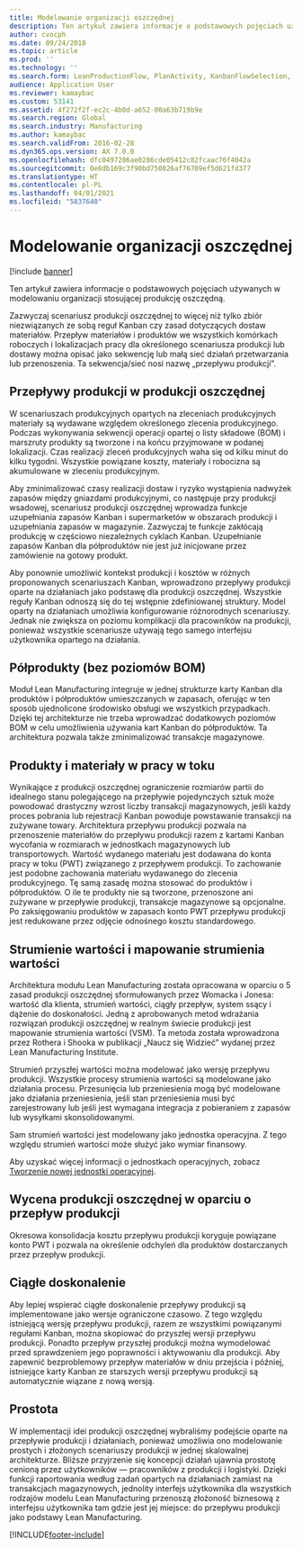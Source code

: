```yaml
---
title: Modelowanie organizacji oszczędnej
description: Ten artykuł zawiera informacje o podstawowych pojęciach używanych w modelowaniu organizacji stosującej produkcję oszczędną.
author: cvocph
ms.date: 09/24/2018
ms.topic: article
ms.prod: ''
ms.technology: ''
ms.search.form: LeanProductionFlow, PlanActivity, KanbanFlowSelection, KanbanFlow
audience: Application User
ms.reviewer: kamaybac
ms.custom: 53141
ms.assetid: 4f272f2f-ec2c-4b0d-a652-00a63b719b9e
ms.search.region: Global
ms.search.industry: Manufacturing
ms.author: kamaybac
ms.search.validFrom: 2016-02-28
ms.dyn365.ops.version: AX 7.0.0
ms.openlocfilehash: dfc0497286ae0286cde05412c82fcaac76f4042a
ms.sourcegitcommit: 0e8db169c3f90bd750826af76709ef5d621fd377
ms.translationtype: HT
ms.contentlocale: pl-PL
ms.lasthandoff: 04/01/2021
ms.locfileid: "5837640"
---
```

# <a name="modeling-a-lean-organization"></a>Modelowanie organizacji oszczędnej

[!include [banner](../includes/banner.md)]

Ten artykuł zawiera informacje o podstawowych pojęciach używanych w modelowaniu organizacji stosującej produkcję oszczędną. 

Zazwyczaj scenariusz produkcji oszczędnej to więcej niż tylko zbiór niezwiązanych ze sobą reguł Kanban czy zasad dotyczących dostaw materiałów. Przepływ materiałów i produktów we wszystkich komórkach roboczych i lokalizacjach pracy dla określonego scenariusza produkcji lub dostawy można opisać jako sekwencję lub małą sieć działań przetwarzania lub przenoszenia. Ta sekwencja/sieć nosi nazwę „przepływu produkcji”.

## <a name="production-flows-in-lean-manufacturing"></a>Przepływy produkcji w produkcji oszczędnej
W scenariuszach produkcyjnych opartych na zleceniach produkcyjnych materiały są wydawane względem określonego zlecenia produkcyjnego. Podczas wykonywania sekwencji operacji opartej o listy składowe (BOM) i marszruty produkty są tworzone i na końcu przyjmowane w podanej lokalizacji. Czas realizacji zleceń produkcyjnych waha się od kilku minut do kilku tygodni. Wszystkie powiązane koszty, materiały i robocizna są akumulowane w zleceniu produkcyjnym. 

Aby zminimalizować czasy realizacji dostaw i ryzyko wystąpienia nadwyżek zapasów między gniazdami produkcyjnymi, co następuje przy produkcji wsadowej, scenariusz produkcji oszczędnej wprowadza funkcje uzupełniania zapasów Kanban i supermarketów w obszarach produkcji i uzupełniania zapasów w magazynie. Zazwyczaj te funkcje zakłócają produkcję w częściowo niezależnych cyklach Kanban. Uzupełnianie zapasów Kanban dla półproduktów nie jest już inicjowane przez zamówienie na gotowy produkt. 

Aby ponownie umożliwić kontekst produkcji i kosztów w różnych proponowanych scenariuszach Kanban, wprowadzono przepływy produkcji oparte na działaniach jako podstawę dla produkcji oszczędnej. Wszystkie reguły Kanban odnoszą się do tej wstępnie zdefiniowanej struktury. Model oparty na działaniach umożliwia konfigurowanie różnorodnych scenariuszy. Jednak nie zwiększa on poziomu komplikacji dla pracowników na produkcji, ponieważ wszystkie scenariusze używają tego samego interfejsu użytkownika opartego na działania.

## <a name="semi-finished-products-non-bom-levels"></a>Półprodukty (bez poziomów BOM)
Moduł Lean Manufacturing integruje w jednej strukturze karty Kanban dla produktów i półproduktów umieszczanych w zapasach, oferując w ten sposób ujednolicone środowisko obsługi we wszystkich przypadkach. Dzięki tej architekturze nie trzeba wprowadzać dodatkowych poziomów BOM w celu umożliwienia używania kart Kanban do półproduktów. Ta architektura pozwala także zminimalizować transakcje magazynowe.

## <a name="products-and-material-in-work-in-progress"></a>Produkty i materiały w pracy w toku
Wynikające z produkcji oszczędnej ograniczenie rozmiarów partii do idealnego stanu polegającego na przepływie pojedynczych sztuk może powodować drastyczny wzrost liczby transakcji magazynowych, jeśli każdy proces pobrania lub rejestracji Kanban powoduje powstawanie transakcji na zużywane towary. Architektura przepływu produkcji pozwala na przenoszenie materiałów do przepływu produkcji razem z kartami Kanban wycofania w rozmiarach w jednostkach magazynowych lub transportowych. Wartość wydanego materiału jest dodawana do konta pracy w toku (PWT) związanego z przepływem produkcji. To zachowanie jest podobne zachowania materiału wydawanego do zlecenia produkcyjnego. Tę samą zasadę można stosować do produktów i półproduktów. O ile te produkty nie są tworzone, przenoszone ani zużywane w przepływie produkcji, transakcje magazynowe są opcjonalne. Po zaksięgowaniu produktów w zapasach konto PWT przepływu produkcji jest redukowane przez odjęcie odnośnego kosztu standardowego.

## <a name="value-streams-and-value-stream-mapping"></a>Strumienie wartości i mapowanie strumienia wartości
Architektura modułu Lean Manufacturing została opracowana w oparciu o 5 zasad produkcji oszczędnej sformułowanych przez Womacka i Jonesa: wartość dla klienta, strumień wartości, ciągły przepływ, system ssący i dążenie do doskonałości. Jedną z aprobowanych metod wdrażania rozwiązań produkcji oszczędnej w realnym świecie produkcji jest mapowanie strumienia wartości (VSM). Ta metoda została wprowadzona przez Rothera i Shooka w publikacji „Naucz się Widzieć” wydanej przez Lean Manufacturing Institute. 

Strumień przyszłej wartości można modelować jako wersję przepływu produkcji. Wszystkie procesy strumienia wartości są modelowane jako działania procesu. Przesunięcia lub przeniesienia mogą być modelowane jako działania przeniesienia, jeśli stan przeniesienia musi być zarejestrowany lub jeśli jest wymagana integracja z pobieraniem z zapasów lub wysyłkami skonsolidowanymi. 

Sam strumień wartości jest modelowany jako jednostka operacyjna. Z tego względu strumień wartości może służyć jako wymiar finansowy.

Aby uzyskać więcej informacji o jednostkach operacyjnych, zobacz [Tworzenie nowej jednostki operacyjnej](../../fin-and-ops/organization-administration/tasks/create-operating-unit.md).

## <a name="costing-for-lean-manufacturing-based-on-the-production-flow"></a>Wycena produkcji oszczędnej w oparciu o przepływ produkcji
Okresowa konsolidacja kosztu przepływu produkcji koryguje powiązane konto PWT i pozwala na określenie odchyleń dla produktów dostarczanych przez przepływ produkcji.

## <a name="continuous-improvement"></a>Ciągłe doskonalenie
Aby lepiej wspierać ciągłe doskonalenie przepływy produkcji są implementowane jako wersje ograniczone czasowo. Z tego względu istniejącą wersję przepływu produkcji, razem ze wszystkimi powiązanymi regułami Kanban, można skopiować do przyszłej wersji przepływu produkcji. Ponadto przepływ przyszłej produkcji można wymodelować przed sprawdzeniem jego poprawności i aktywowaniu dla produkcji. Aby zapewnić bezproblemowy przepływ materiałów w dniu przejścia i później, istniejące karty Kanban ze starszych wersji przepływu produkcji są automatycznie wiązane z nową wersją.

## <a name="simplicity"></a>Prostota
W implementacji idei produkcji oszczędnej wybraliśmy podejście oparte na przepływie produkcji i działaniach, ponieważ umożliwia ono modelowanie prostych i złożonych scenariuszy produkcji w jednej skalowalnej architekturze. Bliższe przyjrzenie się koncepcji działań ujawnia prostotę cenioną przez użytkowników — pracowników z produkcji i logistyki. Dzięki funkcji raportowania według zadań opartych na działaniach zamiast na transakcjach magazynowych, jednolity interfejs użytkownika dla wszystkich rodzajów modelu Lean Manufacturing przenoszą złożoność biznesową z interfejsu użytkownika tam gdzie jest jej miejsce: do przepływu produkcji jako podstawy Lean Manufacturing.





[!INCLUDE[footer-include](../../includes/footer-banner.md)]